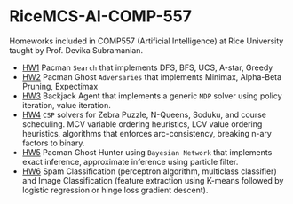 # RiceMCS-AI-COMP-557
Homeworks included in COMP557 (Artificial Intelligence) at Rice University taught by Prof. Devika Subramanian.

 - [HW1](assignment1) Pacman ``Search`` that implements DFS, BFS, UCS, A-star, Greedy
 - [HW2](assignment2) Pacman Ghost ``Adversaries`` that implements Minimax, Alpha-Beta Pruning, Expectimax
 - [HW3](assignment3) Backjack Agent that implements a generic ``MDP`` solver using policy iteration, value iteration. 
 - [HW4](assignment4) ``CSP`` solvers for Zebra Puzzle, N-Queens, Soduku, and course scheduling. MCV variable ordering heuristics, LCV value ordering heuristics, algorithms that enforces arc-consistency, breaking n-ary factors to binary.
 - [HW5](assignment5) Pacman Ghost Hunter using ``Bayesian Network`` that implements exact inference, approximate inference using particle filter.
 - [HW6](assignment6) Spam Classification (perceptron algorithm, multiclass classifier) and Image Classification (feature extraction using K-means followed by logistic regression or hinge loss gradient descent).